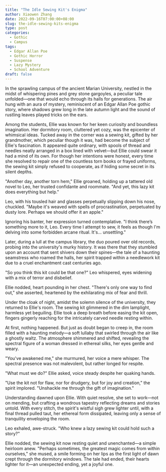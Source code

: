```yaml
---
title: "The Idle Sewing Kit's Enigma"
author: Xiaowen Zhang
date: 2022-09-16T07:00:00+08:00
slug: the-idle-sewing-kits-enigma
type: post
categories:
  - Gothic
  - Campus
tags:
  - Edgar Allan Poe
  - Gothic Horror
  - Suspense
  - Lazy Mystery
  - School Adventure
draft: false
---
```


In the sprawling campus of the ancient Marian University, nestled in the midst of whispering pines and grey stone gargoyles, a peculiar tale unfolded—one that would echo through its halls for generations. The air hung with an aura of mystery, reminiscent of an Edgar Allan Poe gothic story, where shadows grew long in the late autumn light and the sound of rustling leaves played tricks on the ears.

Among the students, Ellie was known for her keen curiosity and boundless imagination. Her dormitory room, cluttered yet cozy, was the epicenter of whimsical ideas. Tucked away in the corner was a sewing kit, gifted by her grandmother, which peculiar though it was, had become the subject of Ellie's fascination. It appeared quite ordinary, with spools of thread and needles neatly arranged in a box lined with velvet—but Ellie could swear it had a mind of its own. For though her intentions were honest, every time she resolved to repair one of the countless torn books or frayed uniforms, the sewing kit simply refused to cooperate, as if hiding some secret in its silent depths.

"Another day, another torn hem," Ellie groaned, holding up a tattered old novel to Leo, her trusted confidante and roommate. "And yet, this lazy kit does everything but help."

Leo, with his tousled hair and glasses perpetually slipping down his nose, chuckled. "Maybe it's weaved with spells of procrastination, perpetuated by dusty lore. Perhaps we should offer it an apple."

Ignoring his banter, her expression turned contemplative. "I think there’s something more to it, Leo. Every time I attempt to sew, it feels as though I'm delving into some forbidden arcane ritual. It's... unsettling."

Later, during a lull at the campus library, the duo poured over old records, probing into the university's murky history. It was there that they stumbled upon an account that sent shivers down their spines—the tale of a haunting seamstress who roamed the halls, her spirit trapped within a needlework kit due to a cruel enchantment cast centuries ago.

"So you think this kit could be that one?" Leo whispered, eyes widening with a mix of terror and disbelief. 

Ellie nodded, heart pounding in her chest. "There's only one way to find out," she asserted, heartened by the exhilarating mix of fear and thrill.

Under the cloak of night, amidst the solemn silence of the university, they returned to Ellie's room. The sewing kit glimmered in the dim lamplight, harmless yet beguiling. Ellie took a deep breath before easing the kit open, fingers gingerly reaching for the intricately carved needle resting within.

At first, nothing happened. But just as doubt began to creep in, the room filled with a haunting melody—a soft lullaby that swirled through the air like a ghostly waltz. The atmosphere shimmered and shifted, revealing the spectral figure of a woman dressed in ethereal silks, her eyes gentle and weary.

"You've awakened me," she murmured, her voice a mere whisper. The spectral presence was not malevolent, but rather longed for respite.

"What must we do?" Ellie asked, voice steady despite her quaking hands.

"Use the kit not for flaw, nor for drudgery, but for joy and creation," the spirit implored. "Unshackle me through the gift of imagination."

Understanding dawned upon Ellie. With quiet resolve, she set to work—not on mending, but crafting a wondrous tapestry reflecting dreams and stories untold. With every stitch, the spirit's wistful sigh grew lighter until, with a final thread pulled taut, her ethereal form dissipated, leaving only a sense of tranquility enveloping the room.

Leo exhaled, awe-struck. "Who knew a lazy sewing kit could hold such a story?"

Ellie nodded, the sewing kit now resting quiet and unenchanted—a simple heirloom anew. "Perhaps sometimes, the greatest magic comes from within ourselves," she mused, a smile forming on her lips as the first light of dawn crept through the dormitory windows. The tale had ended, their hearts lighter for it—an unexpected ending, yet a joyful one.